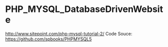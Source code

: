 PHP_MYSQL_DatabaseDrivenWebsite
===============================

http://www.sitepoint.com/php-mysql-tutorial-2/
Code Souce: https://github.com/spbooks/PHPMYSQL5